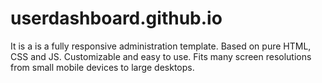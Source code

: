 # userdashboard.github.io
It is a  is a fully responsive administration template. Based on pure HTML, CSS and JS. Customizable and easy to use. Fits many screen resolutions from small mobile devices to large desktops.
